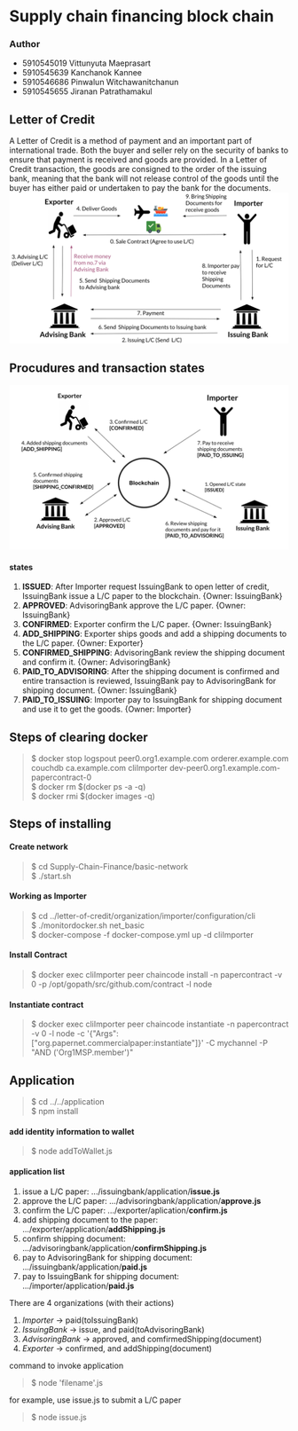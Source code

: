 # Supply chain financing block chain
### Author
- 5910545019	Vittunyuta Maeprasart
- 5910545639	Kanchanok Kannee
- 5910546686	Pinwalun Witchawanitchanun
- 5910545655	Jiranan Patrathamakul

## Letter of Credit
A Letter of Credit is a method of payment and an important part of international trade. Both the buyer and seller rely on the security of banks to ensure that payment is received and goods are provided. In a Letter of Credit transaction, the goods are consigned to the order of the issuing bank, meaning that the bank will not release control of the goods until the buyer has either paid or undertaken to pay the bank for the documents.
![letter of credit](https://github.com/Pimwalun/Supply-Chain-Finance/blob/master/Letter_of_Credit.png)

## Procudures and transaction states

![Blockchain States](https://github.com/Pimwalun/Supply-Chain-Finance/blob/master/Blockchain_States.png)

#### states
1. **ISSUED**: After Importer request IssuingBank to open letter of credit, IssuingBank issue a L/C paper to the blockchain. {Owner: IssuingBank} 
2. **APPROVED**: AdvisoringBank approve the L/C paper. {Owner: IssuingBank} 
3. **CONFIRMED**: Exporter confirm the L/C paper. {Owner: IssuingBank} 
4. **ADD_SHIPPING**: Exporter ships goods and add a shipping documents to the L/C paper. {Owner: Exporter} 
5. **CONFIRMED_SHIPPING**: AdvisoringBank review the shipping document and confirm it. {Owner: AdvisoringBank} 
6. **PAID_TO_ADVISORING**: After the shipping document is confirmed and entire transaction is reviewed, IssuingBank pay to AdvisoringBank for shipping document. {Owner: IssuingBank} 
7. **PAID_TO_ISSUING**: Importer pay to IssuingBank for shipping document and use it to get the goods. {Owner: Importer} 

## Steps of clearing docker
> $ docker stop logspout peer0.org1.example.com orderer.example.com couchdb ca.example.com cliImporter dev-peer0.org1.example.com-papercontract-0 <br>
> $ docker rm $(docker ps -a -q) <br>
> $ docker rmi $(docker images -q) <br>

## Steps of installing
#### Create network
> $ cd Supply-Chain-Finance/basic-network <br>
> $ ./start.sh

#### Working as Importer
> $ cd ../letter-of-credit/organization/importer/configuration/cli <br>
> $ ./monitordocker.sh net_basic <br>
> $ docker-compose -f docker-compose.yml up -d cliImporter <br>

#### Install Contract
> $ docker exec cliImporter peer chaincode install -n papercontract -v 0 -p /opt/gopath/src/github.com/contract -l node <br>

#### Instantiate contract
> $ docker exec cliImporter peer chaincode instantiate -n papercontract -v 0 -l node -c '{"Args":["org.papernet.commercialpaper:instantiate"]}' -C mychannel -P "AND ('Org1MSP.member')"

## Application
> $ cd ../../application <br>
> $ npm install <br>

#### add identity information to wallet
> $ node addToWallet.js <br>

#### application list
1. issue a L/C paper: .../issuingbank/application/**issue.js**
2. approve the L/C paper: .../advisoringbank/application/**approve.js**
3. confirm the L/C paper: .../exporter/aplication/**confirm.js**
4. add shipping document to the paper: .../exporter/application/**addShipping.js**
5. confirm shipping document: .../advisoringbank/application/**confirmShipping.js**
6. pay to AdvisoringBank for shipping document: .../issuingbank/application/**paid.js**
7. pay to IssuingBank for shipping document: .../importer/application/**paid.js**

There are 4 organizations (with their actions)
1. *Importer* -> paid(toIssuingBank)
2. *IssuingBank* -> issue, and paid(toAdvisoringBank)
3. *AdvisoringBank* -> approved, and comfirmedShipping(document)
4. *Exporter* -> confirmed, and addShipping(document)

command to invoke application
> $ node 'filename'.js <br>
  
for example, use issue.js to submit a L/C paper
> $ node issue.js <br>
